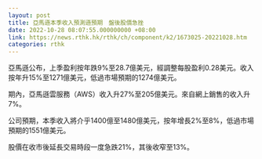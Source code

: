 ```yaml
---
layout: post
title: 亞馬遜本季收入預測遜預期　盤後股價急挫
date: 2022-10-28 08:07:55.000000000 +08:00
link: https://news.rthk.hk/rthk/ch/component/k2/1673025-20221028.htm
categories: rthk
---
```


亞馬遜公布，上季盈利按年跌9%至28.7億美元，經調整每股盈利0.28美元。收入按年升15%至1271億美元，低過市場預期的1274億美元。

期內，亞馬遜雲服務（AWS）收入升27%至205億美元。來自網上銷售的收入升7%。

公司預期，本季收入將介乎1400億至1480億美元，按年增長2%至8%，低過市場預期的1551億美元。

股價在收市後延長交易時段一度急跌21%，其後收窄至13%。
